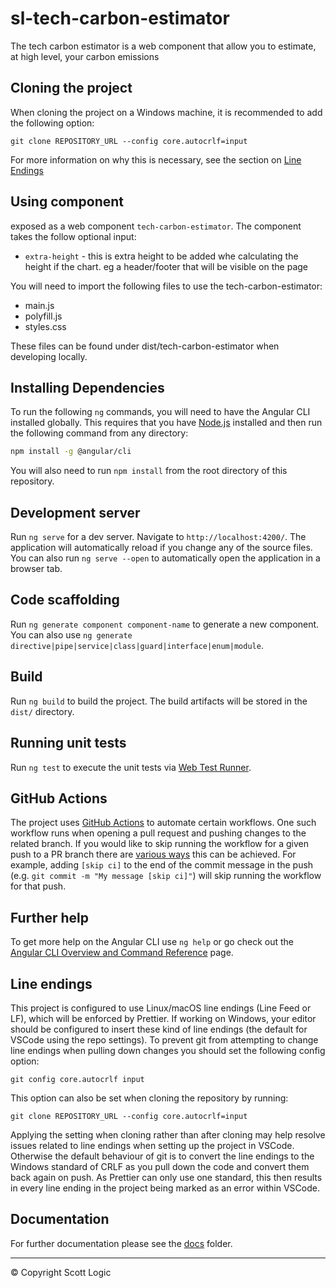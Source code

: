 # sl-tech-carbon-estimator

The tech carbon estimator is a web component that allow you to estimate, at high level, your carbon emissions

## Cloning the project

When cloning the project on a Windows machine, it is recommended to add the following option:

```
git clone REPOSITORY_URL --config core.autocrlf=input
```

For more information on why this is necessary, see the section on [Line Endings](#line-endings)

## Using component

exposed as a web component `tech-carbon-estimator`. The component takes the follow optional input:

- `extra-height` - this is extra height to be added whe calculating the height if the chart. eg a header/footer that will be visible on the page

You will need to import the following files to use the tech-carbon-estimator:

- main.js
- polyfill.js
- styles.css

These files can be found under dist/tech-carbon-estimator when developing locally.

## Installing Dependencies

To run the following `ng` commands, you will need to have the Angular CLI installed globally. This requires that you have [Node.js](https://nodejs.org) installed and then run the following command from any directory:

```bash
npm install -g @angular/cli
```

You will also need to run `npm install` from the root directory of this repository.

## Development server

Run `ng serve` for a dev server. Navigate to `http://localhost:4200/`. The application will automatically reload if you change any of the source files. You can also run `ng serve --open` to automatically open the application in a browser tab.

## Code scaffolding

Run `ng generate component component-name` to generate a new component. You can also use `ng generate directive|pipe|service|class|guard|interface|enum|module`.

## Build

Run `ng build` to build the project. The build artifacts will be stored in the `dist/` directory.

## Running unit tests

Run `ng test` to execute the unit tests via [Web Test Runner](https://modern-web.dev/docs/test-runner/overview/).

## GitHub Actions

The project uses [GitHub Actions](https://docs.github.com/en/actions) to automate certain workflows. One such workflow runs when opening a pull request and pushing changes to the related branch. If you would like to skip running the workflow for a given push to a PR branch there are [various ways](https://docs.github.com/en/actions/managing-workflow-runs/skipping-workflow-runs) this can be achieved. For example, adding `[skip ci]` to the end of the commit message in the push (e.g. `git commit -m "My message [skip ci]"`) will skip running the workflow for that push.

## Further help

To get more help on the Angular CLI use `ng help` or go check out the [Angular CLI Overview and Command Reference](https://angular.io/cli) page.

## Line endings

This project is configured to use Linux/macOS line endings (Line Feed or LF), which will be enforced by Prettier. If working on Windows, your editor should be configured to insert these kind of line endings (the default for VSCode using the repo settings). To prevent git from attempting to change line endings when pulling down changes you should set the following config option:

```
git config core.autocrlf input
```

This option can also be set when cloning the repository by running:

```
git clone REPOSITORY_URL --config core.autocrlf=input
```

Applying the setting when cloning rather than after cloning may help resolve issues related to line endings when setting up the project in VSCode. Otherwise the default behaviour of git is to convert the line endings to the Windows standard of CRLF as you pull down the code and convert them back again on push. As Prettier can only use one standard, this then results in every line ending in the project being marked as an error within VSCode.

## Documentation

For further documentation please see the [docs](docs) folder.

---

© Copyright Scott Logic

